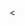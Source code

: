 <!-- Temporary changes to fix formatting for changelog -->
<style>
  ul.new-content {
    padding-left: 25px !important;
  }
</style>

<
 
[msh-solor-extension]: StructureDefinition-mcode-brachytherapy-prescription-delivery.html

 

[ODHSupervisoryLevelValueSet]: StructureDefinition-mcode-brachytherapy-prescription-delivery.html
[ODHOccupationValueSet]: StructureDefinition-mcode-brachytherapy-prescription-delivery.html
[ODHIndustryValueSet]: StructureDefinition-mcode-brachytherapy-prescription-delivery.html
[MilitaryBranchCode]: StructureDefinition-mcode-brachytherapy-prescription-delivery.html
[PayGradeCode]: StructureDefinition-mcode-brachytherapy-prescription-delivery.html
[SeparationReasonValueSet]: StructureDefinition-mcode-brachytherapy-prescription-delivery.html
[DischargeStatusValueSet]: StructureDefinition-mcode-brachytherapy-prescription-delivery.html
[CombatEpisodeMissionValueSet]: StructureDefinition-mcode-brachytherapy-prescription-delivery.html
[MilitaryOccupationValueSet]: StructureDefinition-mcode-brachytherapy-prescription-delivery.html